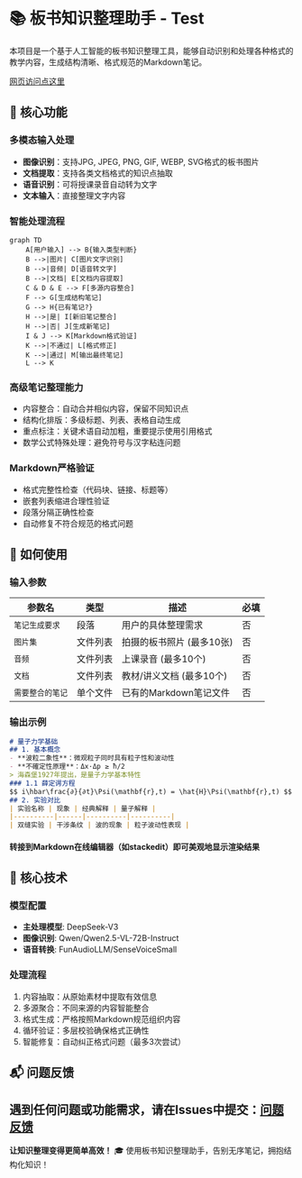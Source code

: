 # 📚 板书知识整理助手 - Test
本项目是一个基于人工智能的板书知识整理工具，能够自动识别和处理各种格式的教学内容，生成结构清晰、格式规范的Markdown笔记。

 [网页访问点这里](https://udify.app/workflow/bC0JxE2hEysJrW8w)
## 🌟 核心功能
### 多模态输入处理
- **图像识别**：支持JPG, JPEG, PNG, GIF, WEBP, SVG格式的板书图片
- **文档提取**：支持各类文档格式的知识点抽取
- **语音识别**：可将授课录音自动转为文字
- **文本输入**：直接整理文字内容
### 智能处理流程
```mermaid
graph TD
    A[用户输入] --> B{输入类型判断}
    B -->|图片| C[图片文字识别]
    B -->|音频| D[语音转文字]
    B -->|文档| E[文档内容提取]
    C & D & E --> F[多源内容整合]
    F --> G[生成结构笔记]
    G --> H{已有笔记?}
    H -->|是| I[新旧笔记整合]
    H -->|否| J[生成新笔记]
    I & J --> K[Markdown格式验证]
    K -->|不通过| L[格式修正]
    K -->|通过| M[输出最终笔记]
    L --> K
```
### 高级笔记整理能力
- 内容整合：自动合并相似内容，保留不同知识点
- 结构化排版：多级标题、列表、表格自动生成
- 重点标注：关键术语自动加粗，重要提示使用引用格式
- 数学公式特殊处理：避免符号与汉字粘连问题
### Markdown严格验证
- 格式完整性检查（代码块、链接、标题等）
- 嵌套列表缩进合理性验证
- 段落分隔正确性检查
- 自动修复不符合规范的格式问题
## 🚀 如何使用
### 输入参数
| 参数名 | 类型 | 描述 | 必填 |
|--------|------|------|------|
| `笔记生成要求` | 段落 | 用户的具体整理需求 | 否 |
| `图片集` | 文件列表 | 拍摄的板书照片 (最多10张) | 否 |
| `音频` | 文件列表 | 上课录音 (最多10个) | 否 |
| `文档` | 文件列表 | 教材/讲义文档 (最多10个) | 否 |
| `需要整合的笔记` | 单个文件 | 已有的Markdown笔记文件 | 否 |
### 输出示例
```markdown
# 量子力学基础
## 1. 基本概念
- **波粒二象性**：微观粒子同时具有粒子性和波动性
- **不確定性原理**：Δx·Δp ≥ ħ/2
> 海森堡1927年提出，是量子力学基本特性
### 1.1 薛定谔方程
$$ i\hbar\frac{∂}{∂t}\Psi(\mathbf{r},t) = \hat{H}\Psi(\mathbf{r},t) $$
## 2. 实验对比
| 实验名称 | 现象 | 经典解释 | 量子解释 |
|----------|------|----------|----------|
| 双缝实验 | 干涉条纹 | 波的现象 | 粒子波动性表现 |
```
#### 转接到Markdown在线编辑器（如stackedit）即可美观地显示渲染结果
## 🧠 核心技术
### 模型配置
- **主处理模型**: DeepSeek-V3
- **图像识别**: Qwen/Qwen2.5-VL-72B-Instruct
- **语音转换**: FunAudioLLM/SenseVoiceSmall
### 处理流程
1. 内容抽取：从原始素材中提取有效信息
2. 多源聚合：不同来源的内容智能整合
3. 格式生成：严格按照Markdown规范组织内容
4. 循环验证：多层校验确保格式正确性
5. 智能修复：自动纠正格式问题（最多3次尝试）

## 📬 问题反馈
遇到任何问题或功能需求，请在Issues中提交：[问题反馈](https://github.com/MingASA/blackboard-note-maker/issues)
---
**让知识整理变得更简单高效！** 🎓 使用板书知识整理助手，告别无序笔记，拥抱结构化知识！
